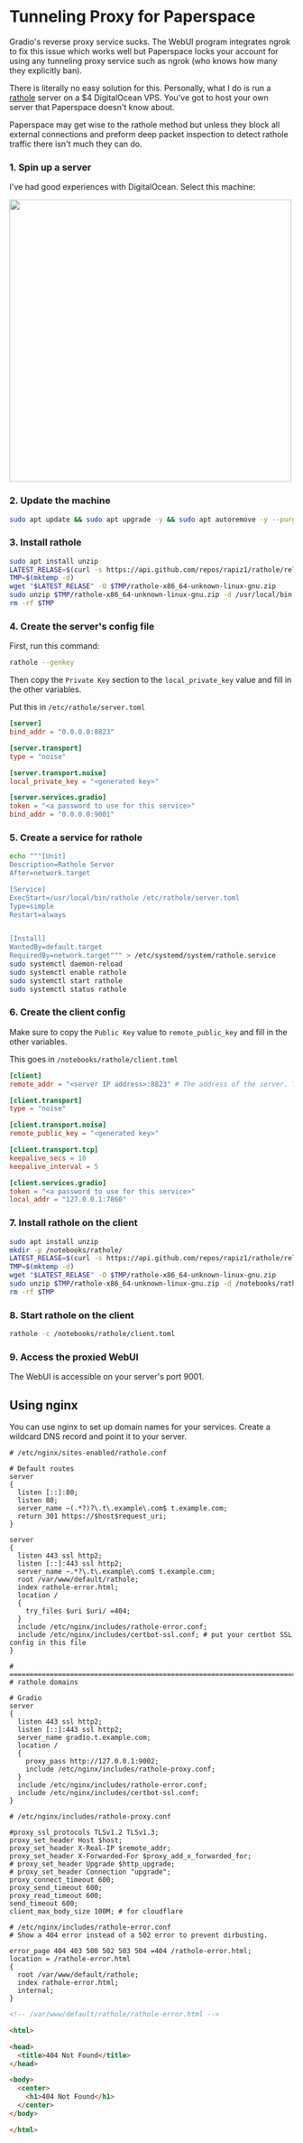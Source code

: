 # Tunneling Proxy for Paperspace

Gradio's reverse proxy service sucks. The WebUI program integrates ngrok to fix this issue which works well but Paperspace locks your account for using any tunneling proxy service such as ngrok (who knows how many they  explicitly ban).



There is literally no easy solution for this. Personally, what I do is run a [rathole](https://github.com/rapiz1/rathole) server on a $4 DigitalOcean VPS. You've got to host your own server that Paperspace doesn't know  about.



Paperspace may get wise to the rathole method but unless they block all external connections and preform deep packet inspection to detect rathole traffic there isn't much they can do.



### 1. Spin up a server

I've had good experiences with DigitalOcean. Select this machine:

<img src="https://raw.githubusercontent.com/Engineer-of-Stuff/stable-diffusion-paperspace/master/docs/assets/create-droplet.png" width=500>





### 2. Update the machine

```bash
sudo apt update && sudo apt upgrade -y && sudo apt autoremove -y --purge && reboot
```



### 3. Install rathole

```bash
sudo apt install unzip
LATEST_RELASE=$(curl -s https://api.github.com/repos/rapiz1/rathole/releases/latest | grep browser_download_url | cut -d '"' -f 4 | grep "rathole-x86_64-unknown-linux-gnu.zip")
TMP=$(mktemp -d)
wget "$LATEST_RELASE" -O $TMP/rathole-x86_64-unknown-linux-gnu.zip
sudo unzip $TMP/rathole-x86_64-unknown-linux-gnu.zip -d /usr/local/bin
rm -rf $TMP
```



### 4. Create the server's config file

First, run this command:

```bash
rathole --genkey
```

Then copy the `Private Key` section to the `local_private_key` value and fill in the other variables.



Put this in `/etc/rathole/server.toml`

```toml
[server]
bind_addr = "0.0.0.0:8823"

[server.transport]
type = "noise"

[server.transport.noise]
local_private_key = "<generated key>"

[server.services.gradio]
token = "<a password to use for this service>"
bind_addr = "0.0.0.0:9001"
```





### 5. Create a service for rathole

```bash
echo """[Unit]
Description=Rathole Server
After=network.target

[Service]
ExecStart=/usr/local/bin/rathole /etc/rathole/server.toml
Type=simple
Restart=always


[Install]
WantedBy=default.target
RequiredBy=network.target""" > /etc/systemd/system/rathole.service
sudo systemctl daemon-reload
sudo systemctl enable rathole
sudo systemctl start rathole
sudo systemctl status rathole
```



### 6. Create the client config

Make sure to copy the `Public Key` value to `remote_public_key` and fill in the other variables.

This goes in `/notebooks/rathole/client.toml`

```toml
[client]
remote_addr = "<server IP address>:8823" # The address of the server. The port must be the same with the port in `server.bind_addr`

[client.transport]
type = "noise"

[client.transport.noise]
remote_public_key = "<generated key>"

[client.transport.tcp]
keepalive_secs = 10
keepalive_interval = 5

[client.services.gradio]
token = "<a password to use for this service>"
local_addr = "127.0.0.1:7860"
```



### 7. Install rathole on the client

```bash
sudo apt install unzip
mkdir -p /notebooks/rathole/
LATEST_RELASE=$(curl -s https://api.github.com/repos/rapiz1/rathole/releases/latest | grep browser_download_url | cut -d '"' -f 4 | grep "rathole-x86_64-unknown-linux-gnu.zip")
TMP=$(mktemp -d)
wget "$LATEST_RELASE" -O $TMP/rathole-x86_64-unknown-linux-gnu.zip
sudo unzip $TMP/rathole-x86_64-unknown-linux-gnu.zip -d /notebooks/rathole/
rm -rf $TMP
```



### 8. Start rathole on the client

```bash
rathole -c /notebooks/rathole/client.toml
```



### 9. Access the proxied WebUI

The WebUI is accessible on your server's port 9001.



## Using nginx

You can use nginx to set up domain names for your services. Create a wildcard DNS record and point it to your server.

```nginx
# /etc/nginx/sites-enabled/rathole.conf

# Default routes
server
{
  listen [::]:80;
  listen 80;
  server_name ~(.*?)?\.t\.example\.com$ t.example.com;
  return 301 https://$host$request_uri;
}

server
{
  listen 443 ssl http2;
  listen [::]:443 ssl http2;
  server_name ~.*?\.t\.example\.com$ t.example.com;
  root /var/www/default/rathole;
  index rathole-error.html;
  location /
  {
    try_files $uri $uri/ =404;
  }
  include /etc/nginx/includes/rathole-error.conf;
  include /etc/nginx/includes/certbot-ssl.conf; # put your certbot SSL config in this file
}

# ==============================================================================
# rathole domains

# Gradio
server
{
  listen 443 ssl http2;
  listen [::]:443 ssl http2;
  server_name gradio.t.example.com;
  location /
  {
    proxy_pass http://127.0.0.1:9002;
    include /etc/nginx/includes/rathole-proxy.conf;
  }
  include /etc/nginx/includes/rathole-error.conf;
  include /etc/nginx/includes/certbot-ssl.conf;
}
```



```nginx
# /etc/nginx/includes/rathole-proxy.conf

#proxy_ssl_protocols TLSv1.2 TLSv1.3;
proxy_set_header Host $host;
proxy_set_header X-Real-IP $remote_addr;
proxy_set_header X-Forwarded-For $proxy_add_x_forwarded_for;
# proxy_set_header Upgrade $http_upgrade;
# proxy_set_header Connection "upgrade";
proxy_connect_timeout 600;
proxy_send_timeout 600;
proxy_read_timeout 600;
send_timeout 600;
client_max_body_size 100M; # for cloudflare
```



```nginx
# /etc/nginx/includes/rathole-error.conf
# Show a 404 error instead of a 502 error to prevent dirbusting.

error_page 404 403 500 502 503 504 =404 /rathole-error.html;
location = /rathole-error.html
{
  root /var/www/default/rathole;
  index rathole-error.html;
  internal;
}
```



```html
<!-- /var/www/default/rathole/rathole-error.html -->

<html>

<head>
  <title>404 Not Found</title>
</head>

<body>
  <center>
    <h1>404 Not Found</h1>
  </center>
</body>

</html>
```

